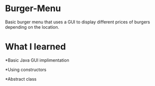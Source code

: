 # Burger-Menu
Basic burger menu that uses a GUI to display different prices of burgers depending on the location.

# What I learned
*Basic Java GUI implimentation

*Using constructors

*Abstract class
